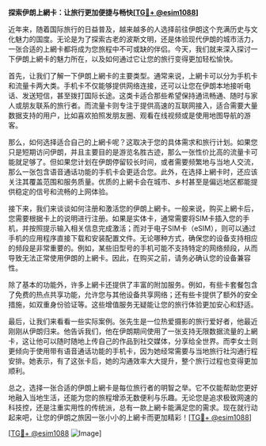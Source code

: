 **探索伊朗上網卡：让旅行更加便捷与畅快[[TG💪+ @esim1088](https://t.me/s/esim1088)]**

近年来，随着国际旅行的日益普及，越来越多的人选择前往伊朗这个充满历史与文化魅力的国度。无论是为了探索古老的波斯文明，还是体验现代伊朗的城市活力，一张合适的上網卡都将成为您旅程中不可或缺的伴侣。今天，我们就来深入探讨一下伊朗上網卡的魅力所在，以及如何通过它让您的旅行变得更加轻松愉快。

首先，让我们了解一下伊朗上網卡的主要类型。通常来说，上網卡可以分为手机卡和流量卡两大类。手机卡不仅能够提供网络连接，还可以让您在伊朗本地接听电话、发送短信，甚至拨打国际长途。这类卡适合那些希望保持通讯畅通、随时与家人或朋友联系的旅行者。而流量卡则专注于提供高速的互联网接入，适合需要大量数据支持的用户，比如喜欢拍照发朋友圈、观看在线视频或是使用地图导航的游客。

那么，如何选择适合自己的上網卡呢？这取决于您的具体需求和旅行计划。如果您只是短期访问伊朗，并且主要目的是游览名胜古迹，那么一张性价比高的流量卡可能就足够了。但如果您计划在伊朗停留较长时间，或者需要频繁地与当地人交流，那么一张包含语音通话功能的手机卡会更适合您。此外，在选择上網卡时，还应该关注其覆盖范围和服务质量。优质的上網卡会在城市、乡村甚至是偏远地区都能提供稳定的信号和流畅的上网体验。

接下来，我们来谈谈如何注册和激活您的伊朗上網卡。一般来说，购买上網卡后，您需要根据卡上的说明进行注册。如果是实体卡，通常需要将SIM卡插入您的手机，并按照提示输入相关信息完成激活；而对于电子SIM卡（eSIM），则可以通过手机的应用程序直接下载和安装配置文件。无论哪种方式，确保您的设备支持相应的频段是非常重要的。例如，某些旧型号的手机可能不支持特定的网络频段，从而导致无法正常使用伊朗的上網卡。因此，在购买之前，请务必确认您的设备兼容性。

除了基本的功能外，许多上網卡还提供了丰富的附加服务。例如，有些卡套餐包含了免费的热点共享功能，允许您与其他设备共享网络；还有些卡提供了额外的安全措施，如双重身份验证等。这些增值服务无疑能让您的旅行体验更加安心和舒适。

最后，让我们来看看一些实际案例。张先生是一位热爱摄影的旅行爱好者，他最近刚刚从伊朗归来。他告诉我们，他在伊朗期间使用了一张支持无限数据流量的上網卡，这让他可以随时随地上传自己的作品到社交媒体，分享给全世界。而李女士则更倾向于使用带有语音通话功能的手机卡，因为她经常需要与当地旅行社沟通行程安排。她表示，有了这张卡后，她的沟通效率大大提升，整个旅行过程也变得更加顺利。

总之，选择一张合适的伊朗上網卡是每位旅行者的明智之举。它不仅能帮助您更好地融入当地生活，还能为您的旅程增添无数便利与乐趣。无论您是追求极致网速的科技控，还是注重实用性的传统派，总有一款上網卡能满足您的需求。现在就行动起来吧，让您的伊朗之旅因一张小小的上網卡而更加精彩！[[TG💪+ @esim1088](https://t.me/s/esim1088)]

[[TG💪+ @esim1088](https://t.me/s/esim1088) ![Image](https://i.postimg.cc/4NQfJmqS/Snipaste-2025-05-13-00-14-12.png)]
